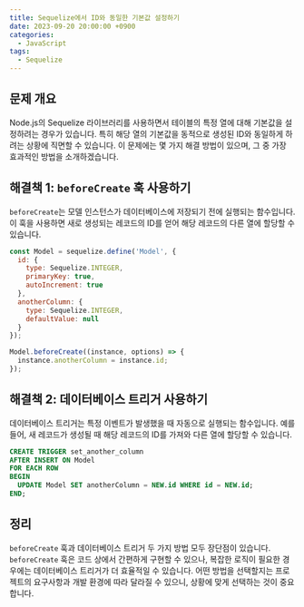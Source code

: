 ```yaml
---
title: Sequelize에서 ID와 동일한 기본값 설정하기
date: 2023-09-20 20:00:00 +0900
categories:
  - JavaScript
tags:
  - Sequelize
---
```


## 문제 개요

Node.js의 Sequelize 라이브러리를 사용하면서 테이블의 특정 열에 대해 기본값을 설정하려는 경우가 있습니다. 특히 해당 열의 기본값을 동적으로 생성된 ID와 동일하게 하려는 상황에 직면할 수 있습니다. 이 문제에는 몇 가지 해결 방법이 있으며, 그 중 가장 효과적인 방법을 소개하겠습니다.

## 해결책 1: `beforeCreate` 훅 사용하기

`beforeCreate`는 모델 인스턴스가 데이터베이스에 저장되기 전에 실행되는 함수입니다. 이 훅을 사용하면 새로 생성되는 레코드의 ID를 얻어 해당 레코드의 다른 열에 할당할 수 있습니다.

```javascript
const Model = sequelize.define('Model', {
  id: {
    type: Sequelize.INTEGER,
    primaryKey: true,
    autoIncrement: true
  },
  anotherColumn: {
    type: Sequelize.INTEGER,
    defaultValue: null
  }
});

Model.beforeCreate((instance, options) => {
  instance.anotherColumn = instance.id;
});
```

## 해결책 2: 데이터베이스 트리거 사용하기

데이터베이스 트리거는 특정 이벤트가 발생했을 때 자동으로 실행되는 함수입니다. 예를 들어, 새 레코드가 생성될 때 해당 레코드의 ID를 가져와 다른 열에 할당할 수 있습니다.

```sql
CREATE TRIGGER set_another_column
AFTER INSERT ON Model
FOR EACH ROW
BEGIN
  UPDATE Model SET anotherColumn = NEW.id WHERE id = NEW.id;
END;
```

## 정리

`beforeCreate` 훅과 데이터베이스 트리거 두 가지 방법 모두 장단점이 있습니다. `beforeCreate` 훅은 코드 상에서 간편하게 구현할 수 있으나, 복잡한 로직이 필요한 경우에는 데이터베이스 트리거가 더 효율적일 수 있습니다. 어떤 방법을 선택할지는 프로젝트의 요구사항과 개발 환경에 따라 달라질 수 있으니, 상황에 맞게 선택하는 것이 중요합니다.